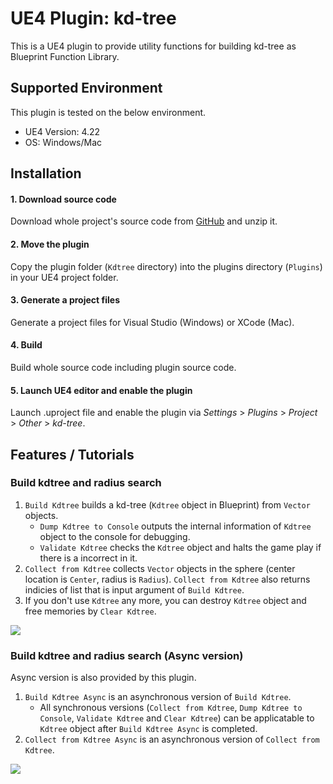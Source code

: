 # UE4 Plugin: kd-tree

This is a UE4 plugin to provide utility functions for building kd-tree as Blueprint Function Library.


## Supported Environment

This plugin is tested on the below environment.

* UE4 Version: 4.22 
* OS: Windows/Mac


## Installation

#### 1. Download source code

Download whole project's source code from [GitHub](https://github.com/nutti/UE4-Kdtree/archive/master.zip) and unzip it.


#### 2. Move the plugin

Copy the plugin folder (`Kdtree` directory) into the plugins directory (`Plugins`) in your UE4 project folder.


#### 3. Generate a project files

Generate a project files for Visual Studio (Windows) or XCode (Mac).


#### 4. Build

Build whole source code including plugin source code.


#### 5. Launch UE4 editor and enable the plugin

Launch .uproject file and enable the plugin via *Settings* > *Plugins* > *Project* > *Other* > *kd-tree*.


## Features / Tutorials

### Build kdtree and radius search

1. `Build Kdtree` builds a kd-tree (`Kdtree` object in Blueprint) from `Vector` objects.
   * `Dump Kdtree to Console` outputs the internal information of `Kdtree` object to the console for debugging.
   * `Validate Kdtree` checks the `Kdtree` object and halts the game play if there is a incorrect in it. 
2. `Collect from Kdtree` collects `Vector` objects in the sphere (center location is `Center`, radius is `Radius`). `Collect from Kdtree` also returns indicies of list that is input argument of `Build Kdtree`.
3. If you don't use `Kdtree` any more, you can destroy `Kdtree` object and free memories by `Clear Kdtree`.

![](docs/images/kdtree.png)


### Build kdtree and radius search (Async version)

Async version is also provided by this plugin.

1. `Build Kdtree Async` is an asynchronous version of `Build Kdtree`.
   * All synchronous versions (`Collect from Kdtree`, `Dump Kdtree to Console`, `Validate Kdtree` and `Clear Kdtree`) can be applicatable to `Kdtree` object after `Build Kdtree Async` is completed.
2. `Collect from Kdtree Async` is an asynchronous version of `Collect from Kdtree`.

![](docs/images/kdtree_async.png)
